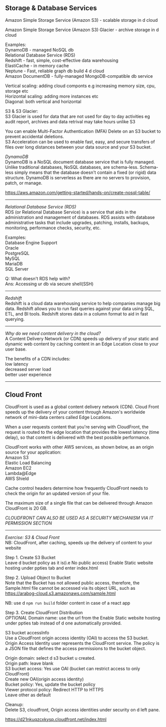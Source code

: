 ## Storage & Database Services
Amazon Simple Storage Service (Amazon S3) - scalable storage in d cloud  

Amazon Simple Storage Service (Amazon S3) Glacier - archive storage in d cloud  

Examples:  
DynamoDB - managed NoSQL db  
Relational Database Service (RDS)  
Redshift - fast, simple, cost-effective data warehousing  
ElastiCache - in memory cache  
Neptune - Fast, reliable graph db build 4 d cloud  
Amazon DocumentDB - fully-managed MongoDB-compatible db service 

Vertical scaling: adding cloud componts e.g increasing memory size, 
cpu, storage etc  
Horizontal scaling: adding more instances etc  
Diagonal: both vertical and horizontal  

S3 & S3 Glacier:  
S3 Glacier is used for data that are not used for day to day activities eg audit report, archives and data retrival may take hours unlike S3 

You can enable Multi-Factor Authentication (MFA) Delete on an S3 bucket to prevent accidental deletions.  
S3 Acceleration can be used to enable fast, easy, and secure transfers of files over long distances between your data source and your S3 bucket. 

*DynamoDB*  
DynamoDB is a NoSQL document database service that is fully managed. Unlike traditional databases, NoSQL databases, are schema-less. Schema-less simply means that the database doesn't contain a fixed (or rigid) data structure. DynamoDB is serverless as there are no servers to provision, patch, or manage.  

https://aws.amazon.com/getting-started/hands-on/create-nosql-table/

------------------------------
*Relational Database Service (RDS)*  
RDS (or Relational Database Service) is a service that aids in the administration and 
management of databases. RDS assists with database administrative tasks that include upgrades, patching, installs, backups, monitoring, performance checks, security, etc.  

Examples:  
Database Engine Support  
Oracle  
PostgreSQL  
MySQL  
MariaDB  
SQL Server  

Q: What doesn't RDS help with?  
Ans: Accessing ur db via secure shell(SSH)

------------------------------
*Redshift*  
Redshift is a cloud data warehousing service to help companies manage big data. Redshift 
allows you to run fast queries against your data using SQL, ETL, and BI tools. Redshift 
stores data in a column format to aid in fast querying.

------------------------------
*Why do we need content delivery in the cloud?*  
A Content Delivery Network (or CDN) speeds up delivery of your static and dynamic web content by caching content in an Edge Location close to your user base.  

The benefits of a CDN includes:  
low latency  
decreased server load  
better user experience  

------------------------------
## Cloud Front
CloudFront is used as a global content delivery network (CDN). Cloud Front speeds up the delivery of your content through Amazon's worldwide network of mini-data centers called Edge Locations.  

When a user requests content that you're serving with CloudFront, the request is routed to the edge location that provides the lowest latency (time delay), so that content is delivered with the best possible performance.  

CloudFront works with other AWS services, as shown below, as an origin source for your application:  
Amazon S3  
Elastic Load Balancing  
Amazon EC2  
Lambda@Edge  
AWS Shield  

Cache control headers determine how frequently CloudFront needs to check the origin for an updated version of your file.  

The maximum size of a single file that can be delivered through Amazon CloudFront is 20 GB.  

*CLOUDFRONT CAN ALSO BE USED AS A SECURITY MECHANISM VIA IT PERMISSION SECTION*  

------------------------------  
*Exercise: S3 & Cloud Front*  
NB: CloudFront, after caching, speeds up the delivery of content to your website  

Step 1. Create S3 Bucket  
Leave d bucket policy as it is(i.e No public access)
Enable Static website hosting under ppties tab and enter index.html

Step 2. Upload Object to Bucket  
Note that the Bucket has not allowed public access, therefore, the Sample.html 
file cannot be accessed via its object URL, such as 
https://arabog-cloud.s3.amazonaws.com/sample.html  

NB: use d `npm run build` folder content in case of a react app  

Step 3. Create CloudFront Distribution  
*OPTIONAL* Domain name: use the url from the Enable Static website hosting under ppties tab instead of d one automatically provided.  

S3 bucket accessInfo  
Use a CloudFront origin access identity (OAI) to access the S3 bucket.  
Origin Access Identity user represents the CloudFront service. The policy 
is a JSON file that defines the access permissions to the bucket object.

Origin domain: select d s3 bucket u created.  
Origin path: leave blank  
S3 bucket access: Yes use OAI (bucket can restrict access to only CloudFront)  
Create new OAI(origin access identity)  
Bucket policy: Yes, update the bucket policy  
Viewer protocol policy: Redirect HTTP to HTTPS  
Leave other as default  

Cleanup:  
Delete S3, cloudfront, Origin access identities under security on d left pane.  

https://d21nkuqzcxkysp.cloudfront.net/index.html
